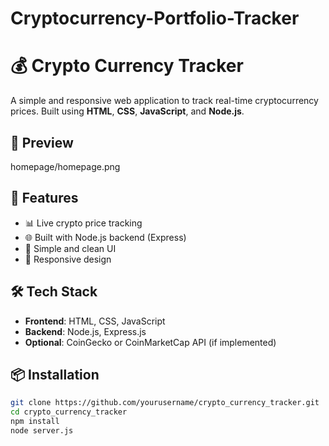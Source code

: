 ﻿# Cryptocurrency-Portfolio-Tracker


# 💰 Crypto Currency Tracker

A simple and responsive web application to track real-time cryptocurrency prices. Built using **HTML**, **CSS**, **JavaScript**, and **Node.js**.

## 📸 Preview

homepage/homepage.png

## 🚀 Features

- 📊 Live crypto price tracking
- 🌐 Built with Node.js backend (Express)
- 🎨 Simple and clean UI
- 📱 Responsive design

## 🛠️ Tech Stack

- **Frontend**: HTML, CSS, JavaScript
- **Backend**: Node.js, Express.js
- **Optional**: CoinGecko or CoinMarketCap API (if implemented)

## 📦 Installation

```bash
git clone https://github.com/yourusername/crypto_currency_tracker.git
cd crypto_currency_tracker
npm install
node server.js
